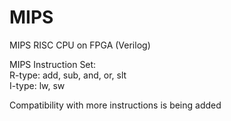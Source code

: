 # MIPS  

MIPS RISC CPU on FPGA (Verilog)  

MIPS Instruction Set:  
R-type: add, sub, and, or, slt  
I-type: lw, sw  

Compatibility with more instructions is being added  
